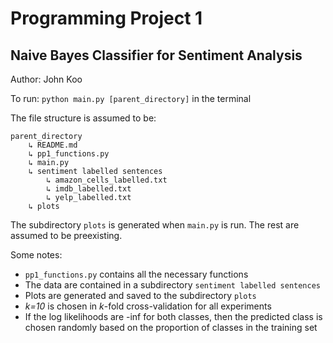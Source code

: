 # Programming Project 1

## Naive Bayes Classifier for Sentiment Analysis

Author: John Koo

To run: `python main.py [parent_directory]` in the terminal

The file structure is assumed to be:

```
parent_directory
    ↳ README.md
    ↳ pp1_functions.py
    ↳ main.py
    ↳ sentiment labelled sentences
        ↳ amazon_cells_labelled.txt
        ↳ imdb_labelled.txt
        ↳ yelp_labelled.txt
    ↳ plots
```

The subdirectory `plots` is generated when `main.py` is run. The rest are 
assumed to be preexisting.

Some notes:

* `pp1_functions.py` contains all the necessary functions 
* The data are contained in a subdirectory `sentiment labelled sentences`
* Plots are generated and saved to the subdirectory `plots`
* *k=10* is chosen in *k*-fold cross-validation for all experiments
* If the log likelihoods are -inf for both classes, then the predicted class is 
chosen randomly based on the proportion of classes in the training set